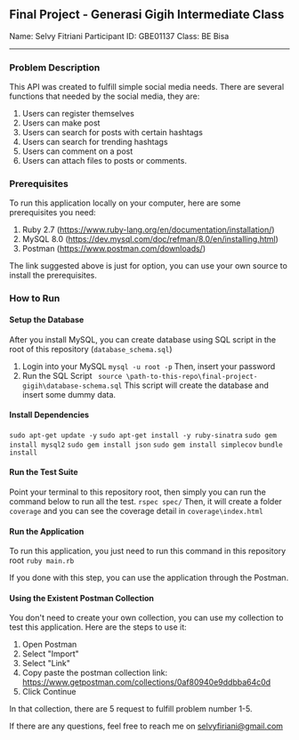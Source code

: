 ## Final Project - Generasi Gigih Intermediate Class

Name: Selvy Fitriani
Participant ID: GBE01137
Class: BE Bisa

-------

### Problem Description
This API was created to fulfill simple social media needs. There are several functions that needed by the social media, they are:
1. Users can register themselves
2. Users can make post
3. Users can search for posts with certain hashtags
4. Users can search for trending hashtags
5. Users can comment on a post
6. Users can attach files to posts or comments.

### Prerequisites 
To run this application locally on your computer, here are some prerequisites you need:
1. Ruby 2.7 (https://www.ruby-lang.org/en/documentation/installation/)
2. MySQL 8.0 (https://dev.mysql.com/doc/refman/8.0/en/installing.html)
3. Postman (https://www.postman.com/downloads/)

The link suggested above is just for option, you can use your own source to install the prerequisites.

### How to Run

#### Setup the Database
After you install MySQL, you can create database using SQL script in the root of this repository (``database_schema.sql``)

1. Login into your MySQL
`` mysql -u root -p ``
Then, insert your password
2. Run the SQL Script
`` source \path-to-this-repo\final-project-gigih\database-schema.sql``
This script will create the database and insert some dummy data.

#### Install Dependencies
``sudo apt-get update -y``
``sudo apt-get install -y ruby-sinatra``
``sudo gem install mysql2``
``sudo gem install json``
``sudo gem install simplecov``
``bundle install``


#### Run the Test Suite
Point your terminal to this repository root, then simply you can run the command below to run all the test. 
``rspec spec/``
Then, it will create a folder ``coverage`` and you can see the coverage detail in ``coverage\index.html``

#### Run the Application
To run this application, you just need to run this command in this repository root
``ruby main.rb ``

If you done with this step, you can use the application through the Postman. 

#### Using the Existent Postman Collection
You don't need to create your own collection, you can use my collection to test this application. Here are the steps to use it:
1. Open Postman
2. Select "Import"
3. Select "Link"
4. Copy paste the postman collection link: https://www.getpostman.com/collections/0af80940e9ddbba64c0d
5. Click Continue

In that collection, there are 5 request to fulfill problem number 1-5.

If there are any questions, feel free to reach me on selvyfiriani@gmail.com 